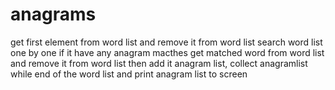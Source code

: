# anagrams

get first element from word list and remove it from word list
search word list one by one if it have any anagram macthes
get matched word from word list and remove it from word list
then add it anagram list, collect anagramlist while end of the word list
and print anagram list to screen
